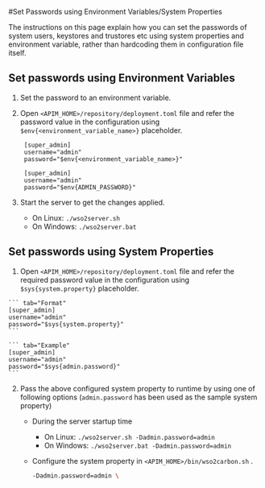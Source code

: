 #Set Passwords using Environment Variables/System Properties

The instructions on this page explain how you can set the passwords of system users, keystores and trustores etc using system properties and environment variable, rather than hardcoding them in configuration file itself. 

## Set passwords using Environment Variables 

1.  Set the password to an environment variable. 

2.  Open `<APIM_HOME>/repository/deployment.toml` file and refer the password value in the configuration using `$env{<environment_variable_name>}` placeholder. 

       ``` tab="Format"
        [super_admin]
        username="admin"
        password="$env{<environment_variable_name>}"
       ```
       
       ``` tab="Example"
        [super_admin]
        username="admin"
        password="$env{ADMIN_PASSWORD}"
       ```

3.  Start the server to get the changes applied.

      * On Linux: `./wso2server.sh`
      * On Windows: `./wso2server.bat`
 
## Set passwords using System Properties
 
 1.  Open `<APIM_HOME>/repository/deployment.toml` file and refer the required password value in the configuration using `$sys{system.property}` placeholder. 
 
    ``` tab="Format"
    [super_admin]
    username="admin"
    password="$sys{system.property}"
    ```
        
    ``` tab="Example"
    [super_admin]
    username="admin"
    password="$sys{admin.password}"
    ```
    
2.  Pass the above configured system property to runtime by using one of following options (`admin.password` has been used as the sample system property)

    -   During the server startup time

        * On Linux: `./wso2server.sh -Dadmin.password=admin`
        * On Windows: `./wso2server.bat -Dadmin.password=admin`
      
    -   Configure the system property in `<APIM_HOME>/bin/wso2carbon.sh` .
        
        ```bash
        -Dadmin.password=admin \
        ```

